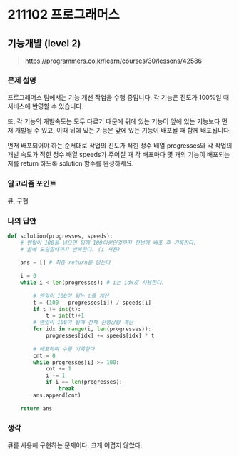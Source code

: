 # 211102 프로그래머스

## 기능개발 (level 2)

> https://programmers.co.kr/learn/courses/30/lessons/42586

### 문제 설명

프로그래머스 팀에서는 기능 개선 작업을 수행 중입니다. 각 기능은 진도가 100%일 때 서비스에 반영할 수 있습니다.

또, 각 기능의 개발속도는 모두 다르기 때문에 뒤에 있는 기능이 앞에 있는 기능보다 먼저 개발될 수 있고, 이때 뒤에 있는 기능은 앞에 있는 기능이 배포될 때 함께 배포됩니다.

먼저 배포되어야 하는 순서대로 작업의 진도가 적힌 정수 배열 progresses와 각 작업의 개발 속도가 적힌 정수 배열 speeds가 주어질 때 각 배포마다 몇 개의 기능이 배포되는지를 return 하도록 solution 함수를 완성하세요.

### 알고리즘 포인트

큐, 구현

### 나의 답안

```python
def solution(progresses, speeds):
    # 맨앞이 100을 넘으면 뒤에 100이상인것까지 한번에 배포 후 기록한다.
    # 끝에 도달할때까지 반복한다. (i 사용)
    
    ans = [] # 최종 return을 담는다
    
    i = 0
    while i < len(progresses): # i는 idx로 사용한다.
        
        # 맨앞이 100이 되는 t를 계산
        t = (100 - progresses[i]) / speeds[i]
        if t != int(t):
            t = int(t)+1
        # 맨앞이 100이 될때 전체 진행상황 계산
        for idx in range(i, len(progresses)):
            progresses[idx] += speeds[idx] * t
            
        # 배포하며 수를 기록한다
        cnt = 0
        while progresses[i] >= 100:
            cnt += 1
            i += 1
            if i == len(progresses):
                break
        ans.append(cnt)
    
    return ans
```

### 생각

큐를 사용해 구현하는 문제이다. 크게 어렵지 않았다.
